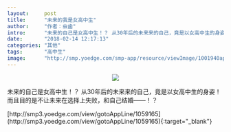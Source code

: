 ```yaml
---
layout:     post
title:      "未来的我是女高中生"
author:     "作者：虫歯"
intro:      "未来的自己是女高中生！？ 从30年后的未来来的自己，竟是以女高中生的身姿！而且目的是不让未来在选择上失败，和自己结婚——！？"
date:       "2018-02-14 12:17:13"
categories: "其他"
tags:       "高中生"
image:      "http://smp.yoedge.com/smp-app/resource/viewImage/1001940appline.png"
---
```

<div style="text-align: center">
<p><img src="http://smp.yoedge.com/smp-app/resource/viewImage/1001940appline.png"/></p>
</div>
<p class="post-meta">
<span>未来的自己是女高中生！？ 从30年后的未来来的自己，竟是以女高中生的身姿！而且目的是不让未来在选择上失败，和自己结婚——！？</span>
</p>
[http://smp3.yoedge.com/view/gotoAppLine/1059165](http://smp3.yoedge.com/view/gotoAppLine/1059165){:target="_blank"}



